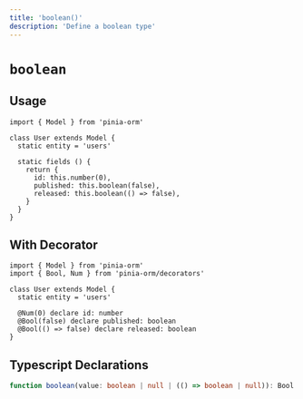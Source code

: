 ```yaml
---
title: 'boolean()'
description: 'Define a boolean type'
---
```


# `boolean`

## Usage

````js[User.js]
import { Model } from 'pinia-orm'

class User extends Model {
  static entity = 'users'

  static fields () {
    return {
      id: this.number(0),
      published: this.boolean(false),
      released: this.boolean(() => false),
    }
  }
}
````

## With Decorator

````ts[User.ts]
import { Model } from 'pinia-orm'
import { Bool, Num } from 'pinia-orm/decorators'

class User extends Model {
  static entity = 'users'
  
  @Num(0) declare id: number
  @Bool(false) declare published: boolean
  @Bool(() => false) declare released: boolean
}
````

## Typescript Declarations

````ts
function boolean(value: boolean | null | (() => boolean | null)): Bool
````
